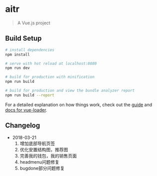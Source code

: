 # aitr

> A Vue.js project

## Build Setup

``` bash
# install dependencies
npm install

# serve with hot reload at localhost:8080
npm run dev

# build for production with minification
npm run build

# build for production and view the bundle analyzer report
npm run build --report
```

For a detailed explanation on how things work, check out the [guide](http://vuejs-templates.github.io/webpack/) and [docs for vue-loader](http://vuejs.github.io/vue-loader).

## Changelog
- 2018-03-21
	1. 增加底部导航页签
	2. 优化安置结构图，推荐图
	3. 完善我的钱包，我的销售页面
	4. headmenu问题修复
	5. bugdone部分问题修复
